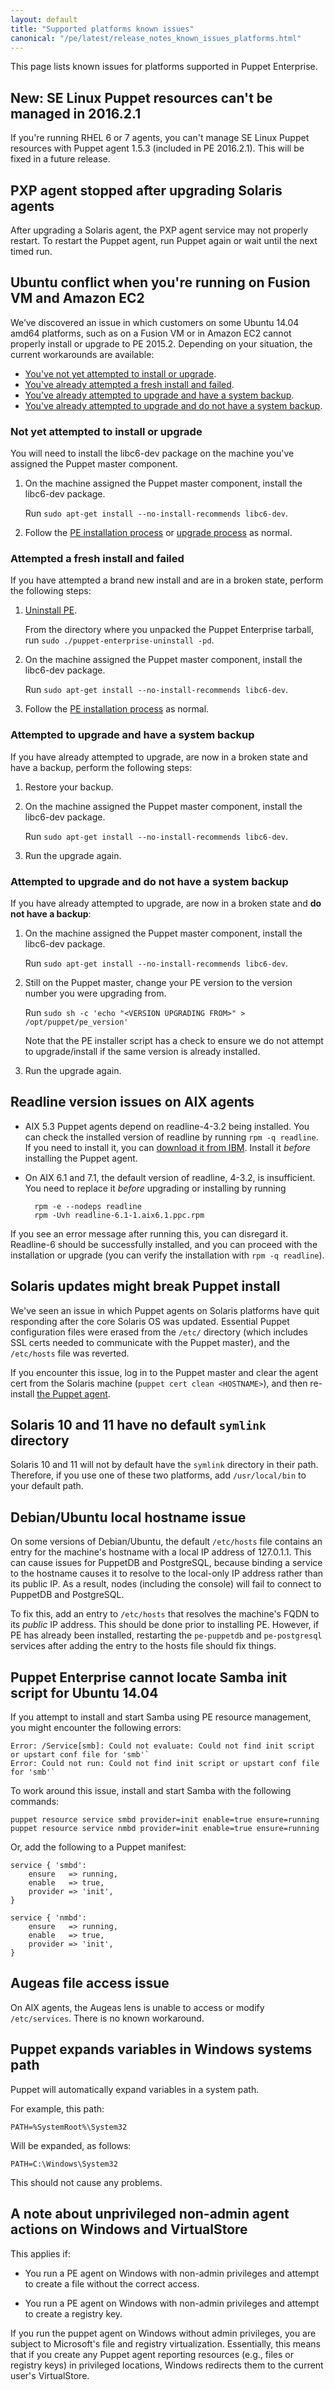 ```yaml
---
layout: default
title: "Supported platforms known issues"
canonical: "/pe/latest/release_notes_known_issues_platforms.html"
---
```


This page lists known issues for platforms supported in Puppet Enterprise.

## **New**: SE Linux Puppet resources can't be managed in 2016.2.1

If you're running RHEL 6 or 7 agents, you can't manage SE Linux Puppet resources with Puppet agent 1.5.3 (included in PE 2016.2.1). This will be fixed in a future release.

<!--RE-7660-->

## PXP agent stopped after upgrading Solaris agents

After upgrading a Solaris agent, the PXP agent service may not properly restart. To restart the Puppet agent, run Puppet again or wait until the next timed run. 

<!--PE-13918-->

## Ubuntu conflict when you're running on Fusion VM and Amazon EC2

We’ve discovered an issue in which customers on some Ubuntu 14.04 amd64 platforms, such as on a Fusion VM or in Amazon EC2 cannot properly install or upgrade to PE 2015.2. Depending on your situation, the current workarounds are available:

- [You've not yet attempted to install or upgrade](#not-yet-attempted-to-install-or-upgrade).
- [You've already attempted a fresh install and failed](#attempted-a-fresh-install-and-failed).
- [You've already attempted to upgrade and have a system backup](#attempted-to-upgrade-and-have-a-system-backup).
- [You've already attempted to upgrade and do not have a system backup](#attempted-to-upgrade-and-do-not-have-a-system-backup).

### Not yet attempted to install or upgrade

You will need to install the libc6-dev package on the machine you've assigned the Puppet master component.

1. On the machine assigned the Puppet master component, install the libc6-dev package.

   Run `sudo apt-get install --no-install-recommends libc6-dev`.

2. Follow the [PE installation process](./install_basic.html) or [upgrade process](./upgrade_mono.html) as normal.

### Attempted a fresh install and failed

If you have attempted a brand new install and are in a broken state, perform the following steps:

1. [Uninstall PE](./install_uninstalling.html).

   From the directory where you unpacked the Puppet Enterprise tarball, run `sudo ./puppet-enterprise-uninstall -pd`.

2. On the machine assigned the Puppet master component, install the libc6-dev package.

   Run `sudo apt-get install --no-install-recommends libc6-dev`.

3. Follow the [PE installation process](./install_basic.html) as normal.

### Attempted to upgrade and have a system backup

If you have already attempted to upgrade, are now in a broken state and have a backup, perform the following steps:

1. Restore your backup.
2. On the machine assigned the Puppet master component, install the libc6-dev package.

   Run `sudo apt-get install --no-install-recommends libc6-dev`.

3. Run the upgrade again.

### Attempted to upgrade and do not have a system backup

If you have already attempted to upgrade, are now in a broken state and **do not have a backup**:

1. On the machine assigned the Puppet master component, install the libc6-dev package.

   Run `sudo apt-get install --no-install-recommends libc6-dev`.

2. Still on the Puppet master, change your PE version to the version number you were upgrading from.

   Run `sudo sh -c 'echo "<VERSION UPGRADING FROM>" > /opt/puppet/pe_version'`

   Note that the PE installer script has a check to ensure we do not attempt to upgrade/install if the same version is already installed.

3. Run the upgrade again.

## Readline version issues on AIX agents

- AIX 5.3 Puppet agents depend on readline-4-3.2 being installed. You can check the installed version of readline by running `rpm -q readline`. If you need to install it, you can [download it from IBM](ftp://ftp.software.ibm.com/aix/freeSoftware/aixtoolbox/RPMS/ppc/readline/readline-4.3-2.aix5.1.ppc.rpm). Install it *before* installing the Puppet agent.

- On AIX 6.1 and 7.1, the default version of readline, 4-3.2, is insufficient. You need to replace it *before* upgrading or installing by running

        rpm -e --nodeps readline
        rpm -Uvh readline-6.1-1.aix6.1.ppc.rpm

If you see an error message after running this, you can disregard it. Readline-6 should be successfully installed, and you can proceed with the installation or upgrade (you can verify the installation with  `rpm -q readline`).

## Solaris updates might break Puppet install

We've seen an issue in which Puppet agents on Solaris platforms have quit responding after the core Solaris OS was updated. Essential Puppet configuration files were erased from the `/etc/` directory (which includes SSL certs needed to communicate with the Puppet master), and the `/etc/hosts` file was reverted.

If you encounter this issue, log in to the Puppet master and clear the agent cert from the Solaris machine (`puppet cert clean <HOSTNAME>`), and then re-install [the Puppet agent](.//install_agents.html).

## Solaris 10 and 11 have no default `symlink` directory

Solaris 10 and 11 will not by default have the `symlink` directory in their path. Therefore, if you use one of these two platforms,  add `/usr/local/bin` to your default path.

## Debian/Ubuntu local hostname issue

On some versions of Debian/Ubuntu, the default `/etc/hosts` file contains an entry for the machine's hostname with a local IP address of 127.0.1.1. This can cause issues for PuppetDB and PostgreSQL, because binding a service to the hostname causes it to resolve to the local-only IP address rather than its public IP. As a result, nodes (including the console) will fail to connect to PuppetDB and PostgreSQL.

To fix this, add an entry to `/etc/hosts` that resolves the machine's FQDN to its *public* IP address. This should be done prior to installing PE. However, if PE has already been installed, restarting the `pe-puppetdb` and `pe-postgresql` services after adding the entry to the hosts file should fix things.

## Puppet Enterprise cannot locate Samba init script for Ubuntu 14.04

If you attempt to install and start Samba using PE resource management, you might encounter the following errors:

    Error: /Service[smb]: Could not evaluate: Could not find init script or upstart conf file for 'smb'`
    Error: Could not run: Could not find init script or upstart conf file for 'smb'`

To work around this issue, install and start Samba with the following commands:

    puppet resource service smbd provider=init enable=true ensure=running
    puppet resource service nmbd provider=init enable=true ensure=running

Or, add the following to a Puppet manifest:

	service { 'smbd':
  		ensure   => running,
  		enable   => true,
  		provider => 'init',
	}

	service { 'nmbd':
  		ensure   => running,
  		enable   => true,
  		provider => 'init',
	}


## Augeas file access issue

On AIX agents, the Augeas lens is unable to access or modify `/etc/services`. There is no known workaround.

## Puppet expands variables in Windows systems path

Puppet will automatically expand variables in a system path.

For example, this path:

	PATH=%SystemRoot%\System32

Will be expanded, as follows:

	PATH=C:\Windows\System32

This should not cause any problems.

## A note about unprivileged non-admin agent actions on Windows and VirtualStore

This applies if:

- You run a PE agent on Windows with non-admin privileges and attempt to create a file without the correct access.

- You run a PE agent on Windows with non-admin privileges and attempt to create a registry key.

If you run the puppet agent on Windows without admin privileges, you are subject to Microsoft's file and registry virtualization. Essentially, this means that if you create any Puppet agent reporting resources (e.g., files or registry keys) in privileged locations, Windows redirects them to the current user's VirtualStore.
